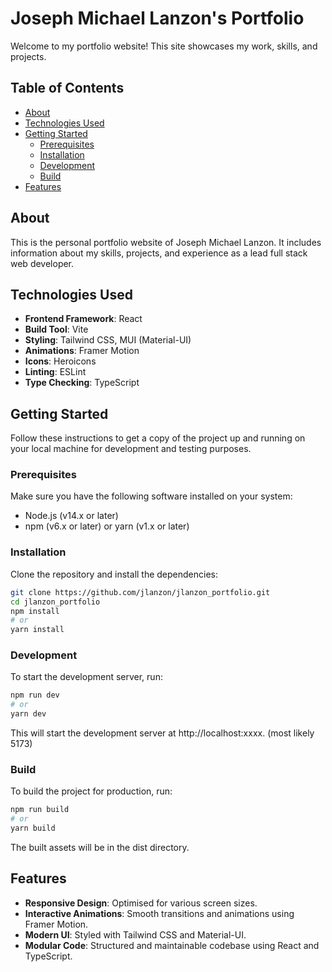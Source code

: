 # Joseph Michael Lanzon's Portfolio

Welcome to my portfolio website! This site showcases my work, skills, and projects.

## Table of Contents

- [About](#about)
- [Technologies Used](#technologies-used)
- [Getting Started](#getting-started)
  - [Prerequisites](#prerequisites)
  - [Installation](#installation)
  - [Development](#development)
  - [Build](#build)
- [Features](#features)

## About

This is the personal portfolio website of Joseph Michael Lanzon. It includes information about my skills, projects, and experience as a lead full stack web developer.

## Technologies Used

- **Frontend Framework**: React
- **Build Tool**: Vite
- **Styling**: Tailwind CSS, MUI (Material-UI)
- **Animations**: Framer Motion
- **Icons**: Heroicons
- **Linting**: ESLint
- **Type Checking**: TypeScript

## Getting Started

Follow these instructions to get a copy of the project up and running on your local machine for development and testing purposes.

### Prerequisites

Make sure you have the following software installed on your system:

- Node.js (v14.x or later)
- npm (v6.x or later) or yarn (v1.x or later)

### Installation

Clone the repository and install the dependencies:

```bash
git clone https://github.com/jlanzon/jlanzon_portfolio.git
cd jlanzon_portfolio
npm install
# or
yarn install
```

### Development

To start the development server, run:

```bash
npm run dev
# or
yarn dev
```

This will start the development server at http://localhost:xxxx. (most likely 5173)

### Build

To build the project for production, run:

```bash
npm run build
# or
yarn build
```

The built assets will be in the dist directory.

## Features

- **Responsive Design**: Optimised for various screen sizes.
- **Interactive Animations**: Smooth transitions and animations using Framer Motion.
- **Modern UI**: Styled with Tailwind CSS and Material-UI.
- **Modular Code**: Structured and maintainable codebase using React and TypeScript.
